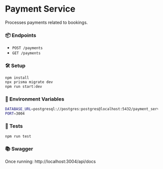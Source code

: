 # Payment Service

Processes payments related to bookings.

### 📦 Endpoints

- `POST /payments`
- `GET /payments`

### 🛠 Setup

```bash
npm install
npx prisma migrate dev
npm run start:dev
```

### 🔐  Environment Variables

```bash
DATABASE_URL=postgresql://postgres:postgres@localhost:5432/payment_service
PORT=3004
```

### 🧪 Tests

```bash
npm run test
```

### 📚 Swagger
Once running:
http://localhost:3004/api/docs